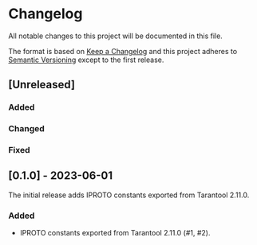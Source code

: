 # Changelog

All notable changes to this project will be documented in this file.

The format is based on [Keep a Changelog](https://keepachangelog.com/en/1.0.0/)
and this project adheres to [Semantic
Versioning](http://semver.org/spec/v2.0.0.html) except to the first release.

## [Unreleased]

### Added

### Changed

### Fixed

## [0.1.0] - 2023-06-01

The initial release adds IPROTO constants exported from Tarantool 2.11.0.

### Added

- IPROTO constants exported from Tarantool 2.11.0 (#1, #2).
